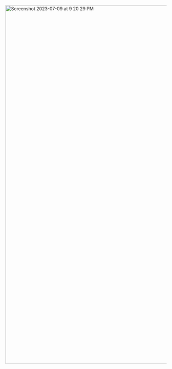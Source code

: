 <img width="1118" alt="Screenshot 2023-07-09 at 9 20 29 PM" src="https://github.com/shaheer100/Algorithm-Design-and-Data-Abstraction/assets/132164680/f9200f0e-a541-41d3-b02c-acd7a4828229">
